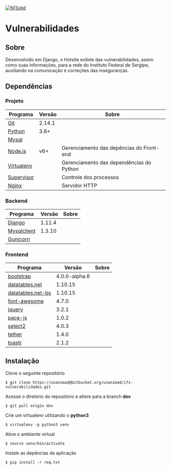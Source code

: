 [![N|Solid](http://www.ifs.edu.br/comunicacao/images/Imagens/Marcas/IFS_puro/IFS---horizontal-01.png)](http://www.ifs.edu.br/)
# Vulnerabilidades

## Sobre
Desenvolvido em Django, o Hotsite exibite das vulnerabilidades, assim como suas informações, para a rede do Instituto Federal de Sergipe, auxiliando na comunicação e correções das inseguranças.

## Dependências
### Projeto
| Programa | Versão | Sobre |
| ----- | ----- | ----- |
| [Git](https://github.com/) | 2.14.1 | 
| [Python](https://www.python.org/) | 3.6+ | 
| [Mysql](https://www.mysql.com/) |  | 
| [Node.js](https://nodejs.org/) | v6+ | Gerenciamento das depências do Front-end
| [Virtualenv](https://virtualenv.pypa.io/) |  | Gerenciamento das dependências do Python
| [Supervisor](http://supervisord.org/) |  | Controle dos processos
| [Nginx](https://nginx.org/en/) |  | Servidor HTTP

### Backend
| Programa | Versão | Sobre |
| ----- | ----- | ----- |
| [Django](https://www.djangoproject.com/) | 1.11.4 | 
| [Mysqlclient](https://pypi.python.org/pypi/mysqlclient/1.3.10) | 1.3.10 | 
| [Gunicorn](http://gunicorn.org/) |  | 

### Frontend 
| Programa | Versão | Sobre |
| ----- | ----- | ----- |
| [bootstrap]() | 4.0.0-alpha.6 | 
| [datatables.net]() | 1.10.15 | 
| [datatables.net-bs]() | 1.10.15 | 
| [font-awesome]() | 4.7.0 | 
| [jquery]() | 3.2.1 | 
| [pace-js]() | 1.0.2 | 
| [select2]() | 4.0.3 | 
| [tether]() | 1.4.0 | 
| [toastr]() | 2.1.2 | 

## Instalação
Clone o seguinte repositório

```
$ git clone https://unanimad@bitbucket.org/unanimad/ifs-vulnerabilidades.git
```
Acesse o diretório do repositório e altere para a branch **dev**
```
$ git pull origin dev
```

Crie um virtualenv utilizando o **python3**
```
$ virtualenv -p python3 venv
```

Ative o ambiente virtual
```
$ source venv/bin/activate
```
Instale as depências da aplicação
```
$ pip install -r req.txt
```
